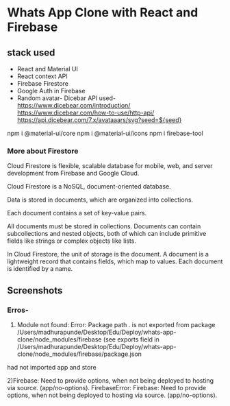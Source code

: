 # Whats App Clone with React and Firebase

## stack used

- React and Material UI
- React context API
- Firebase Firestore
- Google Auth in Firebase
- Random avatar- Dicebar API used-
  https://www.dicebear.com/introduction/
  https://www.dicebear.com/how-to-use/http-api/
  https://api.dicebear.com/7.x/avataaars/svg?seed=${seed}

npm i @material-ui/core
npm i @material-ui/icons
npm i firebase-tool

### More about Firestore

Cloud Firestore is flexible, scalable database for mobile, web, and server development from Firebase and Google Cloud.

Cloud Firestore is a NoSQL, document-oriented database.

Data is stored in documents, which are organized into collections.

Each document contains a set of key-value pairs.

All documents must be stored in collections. Documents can contain subcollections and nested objects, both of which can include primitive fields like strings or complex objects like lists.

In Cloud Firestore, the unit of storage is the document. A document is a lightweight record that contains fields, which map to values. Each document is identified by a name.

## Screenshots

### Erros-

1. Module not found: Error: Package path . is not exported from package /Users/madhurapunde/Desktop/Edu/Deploy/whats-app-clone/node_modules/firebase (see exports field in /Users/madhurapunde/Desktop/Edu/Deploy/whats-app-clone/node_modules/firebase/package.json

had not imported app and store

2)Firebase: Need to provide options, when not being deployed to hosting via source. (app/no-options).
FirebaseError: Firebase: Need to provide options, when not being deployed to hosting via source. (app/no-options).

